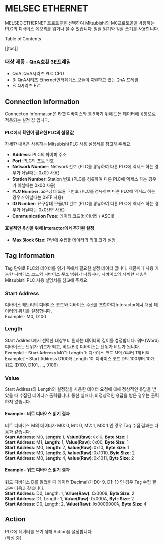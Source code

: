# MELSEC ETHERNET
MELSEC ETHERNET 프로토콜을 선택하여 Mitsubishi의 MC프로토콜을 사용하는 PLC의 디바이스 메모리를 읽거나 쓸 수 있습니다.
일괄 읽기와 일괄 쓰기를 사용합니다.  

<div class="toc-title">Table of Contents</div>

[[toc]]


### 대상 제품 - QnA호환 3E프레임  
* QnA: QnA시리즈 PLC CPU
* 3: QnA시리즈 Ethernet인터페이스 모듈이 지원하고 있는 QnA 프레임
* E: Q시리즈 E71

## Connection Information
Connection Information은 타겟 디바이스와 통신하기 위해 모든 데이터에 공통으로 적용되는 설정 값 입니다.

#### PLC에서 확인이 필요한 PLC의 설정 값
자세한 내용은 사용하는 Mitsubishi PLC 사용 설명서를 참고해 주세요.
* __Address__: PLC의 아이피 주소
* __Port__: PLC의 포트 번호
* __Network Number__: Network 번호 (PLC를 경유하여 다른 PLC에 엑세스 하는 경우가 아닐때는 0x00 사용)
* __Station Number__: Station 번호 (PLC를 경유하여 다른 PLC에 엑세스 하는 경우가 아닐때는 0x00 사용)
* __PLC Number__: 요구상대 모듈 국번호 (PLC를 경유하여 다른 PLC에 엑세스 하는 경우가 아닐때는 0xFF 사용)
* __IO Number__: 요구상대 모듈I/O 번호 (PLC를 경유하여 다른 PLC에 엑세스 하는 경우가 아닐때는 0x03FF 사용)
* __Communication Type__: 데이터 코드(바이너리 / ASCII)
#### 효율적인 통신을 위해 Interactor에서 추가된 설정
* __Max Block Size__: 한번에 수집할 데이터의 최대 크기 설정

## Tag Information
Tag 단위로 PLC의 데이터를 읽기 위해서 필요한 설정 데이터 입니다. 제품마다 사용 가능한 디바이스 코드와 디바이스 주소 범위가 다릅니다. 디바이스의 자세한 내용은 Mitsubishi PLC 사용 설명서를 참고해 주세요.  
### Start Address
디바이스 메모리의 디바이스 코드와 디바이스 주소를 조합하여 Interactor에서 대상 데이터의 위치를 설정합니다.  
Example - M0, D100

### Length
Start Address에서 선택한 대상부터 원하는 데이터의 길이를 설정합니다. 
워드(Word) 디바이스는 단위가 워드가 되고, 비트(Bit) 디바이스는 단위가 비트가 됩니다.  
Example1 - Start Address M0과 Length 1: 디바이스 코드 M의 0부터 1개 비트  
Example2 - Start Address D100과 Length 10: 디바이스 코드 D의 100부터 10개 워드 (D100, D101, ..., D109)

### Value
Start Address와 Length의 설정값을 사용한 데이터 요청에 대해 정상적인 응답을 받았을 때 수집된 데이터가 출력됩니다. 통신 실패나, 비정상적인 응답을 받은 경우는 출력하지 않습니다. 

#### Example - 비트 디바이스 읽기 결과
비트 디바이스 M의 데이터가 M0: 0, M1: 0, M2: 1, M3: 1 인 경우 Tag 수집 결과는 다음과 같습니다.  
__Start Address__: M0, __Length__: 1, __Value(Raw)__: 0x10, __Byte Size__: 1  
__Start Address__: M1, __Length__: 1, __Value(Raw)__: 0x00, __Byte Size__: 1  
__Start Address__: M0, __Length__: 2, __Value(Raw)__: 0x10, __Byte Size__: 1  
__Start Address__: M0, __Length__: 3, __Value(Raw)__: 0x1010, __Byte Size__: 2  
__Start Address__: M0, __Length__: 4, __Value(Raw)__: 0x1011, __Byte Size__: 2  

#### Example - 워드 디바이스 읽기 결과
워드 디바이스 D를 읽었을 때 데이터(Decimal)가 D0: 9, D1: 10 인 경우 Tag 수집 결과는 다음과 같습니다.  
__Start Address__: D0, Length: 1, __Value(Raw)__: 0x0009, __Byte Size__: 2  
__Start Address__: D1, Length: 1, __Value(Raw)__: 0x000A, __Byte Size__: 2  
__Start Address__: D0, Length: 2, __Value(Raw)__: 0x0009000A, __Byte Size__: 4  


## Action 
PLC에 데이터를 쓰기 위해 Action을 설정합니다.  
(작성 중)
